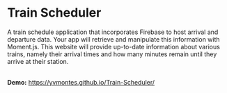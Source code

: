 <h1>Train Scheduler</h1>
A train schedule application that incorporates Firebase to host arrival and departure data. Your app will retrieve and manipulate this information with Moment.js. This website will provide up-to-date information about various trains, namely their arrival times and how many minutes remain until they arrive at their station. 
<br /><br/>

<b>Demo:</b> https://yvmontes.github.io/Train-Scheduler/ <br/><br/>
